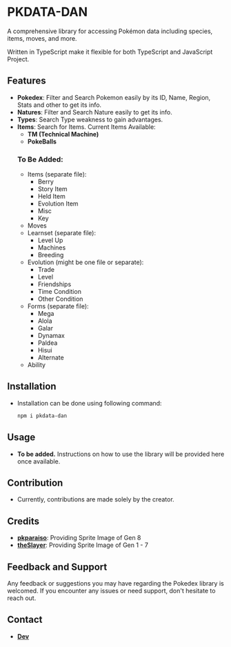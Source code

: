 # PKDATA-DAN
  A comprehensive library for accessing Pokémon data including species, items, moves, and more.

  Written in TypeScript make it flexible for both TypeScript and JavaScript Project.

## Features
- **Pokedex**: Filter and Search Pokemon easily by its ID, Name, Region, Stats and other to get its info.
- **Natures**: Filter and Search Nature easily to get its info.
- **Types**: Search Type weakness to gain advantages.
- **Items**: Search for Items. Current Items Available:
  - **TM (Technical Machine)**
  - **PokeBalls**
  ### To Be Added:
  - Items (separate file):
    - Berry
    - Story Item
    - Held Item
    - Evolution Item
    - Misc
    - Key
  - Moves
  - Learnset (separate file):
    - Level Up
    - Machines
    - Breeding
  - Evolution (might be one file or separate):
    - Trade
    - Level
    - Friendships
    - Time Condition
    - Other Condition
  - Forms (separate file):
    - Mega
    - Alola
    - Galar
    - Dynamax
    - Paldea
    - Hisui
    - Alternate
  - Ability

## Installation
- Installation can be done using following command:
  ```bash
  npm i pkdata-dan
  ```

## Usage
- **To be added.** Instructions on how to use the library will be provided here once available.

## Contribution
- Currently, contributions are made solely by the creator.

## Credits
- **[pkparaiso](https://www.pkparaiso.com/espada_escudo/sprites_pokemon.php)**: Providing Sprite Image of Gen 8
- **[theSlayer](https://projectpokemon.org/home/profile/1731-theslayer/)**: Providing Sprite Image of Gen 1 - 7

## Feedback and Support
Any feedback or suggestions you may have regarding the Pokedex library is welcomed. If you encounter any issues or need support, don't hesitate to reach out.

## Contact
- **[Dev](https://dan-koyuki-profile.vercel.app)**